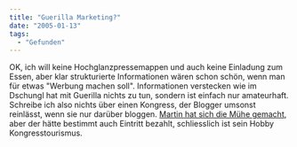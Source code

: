 ```yaml
---
title: "Guerilla Marketing?"
date: "2005-01-13"
tags:
  - "Gefunden"
---
```


OK, ich will keine Hochglanzpressemappen und auch keine Einladung zum Essen, aber klar strukturierte Informationen wären schon schön, wenn man für etwas "Werbung machen soll". Informationen verstecken wie im Dschungl hat mit Guerilla nichts zu tun, sondern ist einfach nur amateurhaft. Schreibe ich also nichts über einen Kongress, der Blogger umsonst reinlässt, wenn sie nur darüber bloggen. [Martin hat sich die Mühe gemacht](http://www.roell.net/weblog/archiv/2005/01/12/guerilla_marketing_auf_die_muehsame_art.shtml), aber der hätte bestimmt auch Eintritt bezahlt, schliesslich ist sein Hobby Kongresstourismus.

